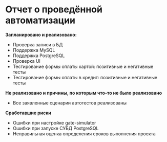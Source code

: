 # Отчет о проведённой автоматизации

**Запланировано и реализовано:**

* Проверка записи в БД
* Поддержка MySQL
* Поддержка PostgreSQL
* Проверка UI
* Тестирование формы оплаты картой: позитивные и негативные тесты
* Тестирование формы оплаты в кредит: позитивные и негативные тесты

**Не реализовано и причины, по которым что-то не было реализовано**

* Все заявленные сценарии автотестов реализованы


**Сработавшие риски**

* Ошибки при настройке gate-simulator
* Ошибки при запуске СУБД PostgreSQL
* Неправильная оценка определения сроков выполнения проекта